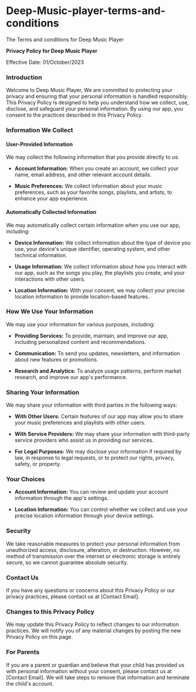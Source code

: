 # Deep-Music-player-terms-and-conditions
The Terms and conditions for Deep Music Player


**Privacy Policy for Deep Music Player**

Effective Date: 01/October/2023

### Introduction

Welcome to Deep Music Player, We are committed to protecting your privacy and ensuring that your personal information is handled responsibly. This Privacy Policy is designed to help you understand how we collect, use, disclose, and safeguard your personal information. By using our app, you consent to the practices described in this Privacy Policy.

### Information We Collect

#### User-Provided Information

We may collect the following information that you provide directly to us:

- **Account Information:** When you create an account, we collect your name, email address, and other relevant account details.

- **Music Preferences:** We collect information about your music preferences, such as your favorite songs, playlists, and artists, to enhance your app experience.

#### Automatically Collected Information

We may automatically collect certain information when you use our app, including:

- **Device Information:** We collect information about the type of device you use, your device's unique identifier, operating system, and other technical information.

- **Usage Information:** We collect information about how you interact with our app, such as the songs you play, the playlists you create, and your interactions with other users.

- **Location Information:** With your consent, we may collect your precise location information to provide location-based features.

### How We Use Your Information

We may use your information for various purposes, including:

- **Providing Services:** To provide, maintain, and improve our app, including personalized content and recommendations.

- **Communication:** To send you updates, newsletters, and information about new features or promotions.

- **Research and Analytics:** To analyze usage patterns, perform market research, and improve our app's performance.

### Sharing Your Information

We may share your information with third parties in the following ways:

- **With Other Users:** Certain features of our app may allow you to share your music preferences and playlists with other users.

- **With Service Providers:** We may share your information with third-party service providers who assist us in providing our services.

- **For Legal Purposes:** We may disclose your information if required by law, in response to legal requests, or to protect our rights, privacy, safety, or property.

### Your Choices

- **Account Information:** You can review and update your account information through the app's settings.

- **Location Information:** You can control whether we collect and use your precise location information through your device settings.

### Security

We take reasonable measures to protect your personal information from unauthorized access, disclosure, alteration, or destruction. However, no method of transmission over the internet or electronic storage is entirely secure, so we cannot guarantee absolute security.

### Contact Us

If you have any questions or concerns about this Privacy Policy or our privacy practices, please contact us at [Contact Email].

### Changes to this Privacy Policy

We may update this Privacy Policy to reflect changes to our information practices. We will notify you of any material changes by posting the new Privacy Policy on this page.

### For Parents

If you are a parent or guardian and believe that your child has provided us with personal information without your consent, please contact us at [Contact Email]. We will take steps to remove that information and terminate the child's account.
